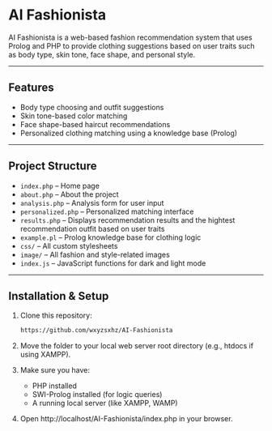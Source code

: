 # AI Fashionista

AI Fashionista is a web-based fashion recommendation system that uses Prolog and PHP to provide clothing suggestions based on user traits such as body type, skin tone, face shape, and personal style.

---

## Features

- Body type choosing and outfit suggestions
- Skin tone-based color matching
- Face shape-based haircut recommendations
- Personalized clothing matching using a knowledge base (Prolog)

---

## Project Structure

- `index.php` – Home page
- `about.php` – About the project
- `analysis.php` – Analysis form for user input
- `personalized.php` – Personalized matching interface
- `results.php` – Displays recommendation results and the hightest recommendation outfit based on user traits
- `example.pl` – Prolog knowledge base for clothing logic
- `css/` – All custom stylesheets
- `image/` – All fashion and style-related images
- `index.js` – JavaScript functions for dark and light mode

---

## Installation & Setup

1. Clone this repository:
   ```bash
   https://github.com/wxyzsxhz/AI-Fashionista

2. Move the folder to your local web server root directory (e.g., htdocs if using XAMPP).

3. Make sure you have:
   - PHP installed
   - SWI-Prolog installed (for logic queries)
   - A running local server (like XAMPP, WAMP)

4. Open http://localhost/AI-Fashionista/index.php in your browser.
